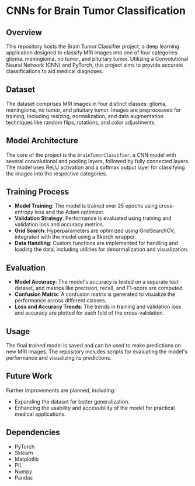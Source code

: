 # CNNs for Brain Tumor Classification

## Overview

This repository hosts the Brain Tumor Classifier project, a deep learning application designed to classify MRI images into one of four categories: glioma, meningioma, no tumor, and pituitary tumor. Utilizing a Convolutional Neural Network (CNN) and PyTorch, this project aims to provide accurate classifications to aid medical diagnoses.

## Dataset

The dataset comprises MRI images in four distinct classes: glioma, meningioma, no tumor, and pituitary tumor. Images are preprocessed for training, including resizing, normalization, and data augmentation techniques like random flips, rotations, and color adjustments.

## Model Architecture

The core of the project is the `BrainTumorClassifier`, a CNN model with several convolutional and pooling layers, followed by fully connected layers. The model uses ReLU activation and a softmax output layer for classifying the images into the respective categories.

## Training Process

- **Model Training**: The model is trained over 25 epochs using cross-entropy loss and the Adam optimizer.
- **Validation Strategy**: Performance is evaluated using training and validation loss and accuracy metrics.
- **Grid Search**: Hyperparameters are optimized using GridSearchCV, integrated with the model using a Skorch wrapper.
- **Data Handling**: Custom functions are implemented for handling and loading the data, including utilities for denormalization and visualization.

## Evaluation

- **Model Accuracy**: The model's accuracy is tested on a separate test dataset, and metrics like precision, recall, and F1-score are computed.
- **Confusion Matrix**: A confusion matrix is generated to visualize the performance across different classes.
- **Loss and Accuracy Trends**: The trends in training and validation loss and accuracy are plotted for each fold of the cross-validation.

## Usage

The final trained model is saved and can be used to make predictions on new MRI images. The repository includes scripts for evaluating the model's performance and visualizing its predictions.

## Future Work

Further improvements are planned, including:
- Expanding the dataset for better generalization.
- Enhancing the usability and accessibility of the model for practical medical applications.

## Dependencies

- PyTorch
- Sklearn
- Matplotlib
- PIL
- Numpy
- Pandas
